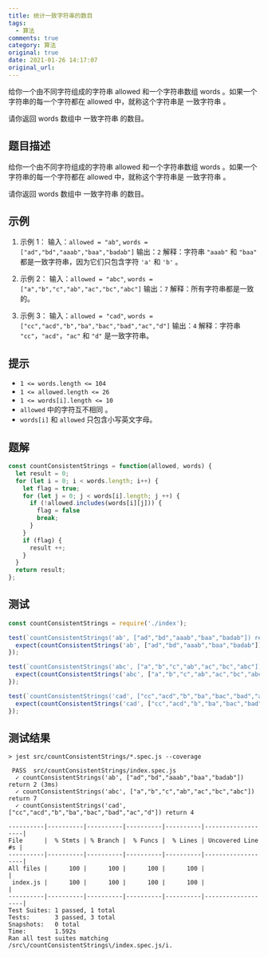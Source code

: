 ```yaml
---
title: 统计一致字符串的数目
tags:
  - 算法
comments: true
category: 算法
original: true
date: 2021-01-26 14:17:07
original_url:
---
```

给你一个由不同字符组成的字符串 allowed 和一个字符串数组 words 。如果一个字符串的每一个字符都在 allowed 中，就称这个字符串是 一致字符串 。

请你返回 words 数组中 一致字符串 的数目。

<!-- more -->

## 题目描述
给你一个由不同字符组成的字符串 allowed 和一个字符串数组 words 。如果一个字符串的每一个字符都在 allowed 中，就称这个字符串是 一致字符串 。

请你返回 words 数组中 一致字符串 的数目。
## 示例

1. 示例 1：
输入：`allowed = "ab"`, `words = ["ad","bd","aaab","baa","badab"]`
输出：`2`
解释：字符串 `"aaab"` 和 `"baa"` 都是一致字符串，因为它们只包含字符 `'a'` 和 `'b'` 。

2. 示例 2：
输入：`allowed = "abc"`, `words = ["a","b","c","ab","ac","bc","abc"]`
输出：`7`
解释：所有字符串都是一致的。

3. 示例 3：
输入：`allowed = "cad"`, `words = ["cc","acd","b","ba","bac","bad","ac","d"]`
输出：`4`
解释：字符串 `"cc"`，`"acd"`，`"ac"` 和 `"d"` 是一致字符串。

## 提示
- `1 <= words.length <= 104`
- `1 <= allowed.length <= 26`
- `1 <= words[i].length <= 10`
- `allowed` 中的字符互不相同 。
- `words[i]` 和 `allowed` 只包含小写英文字母。

## 题解
```js
const countConsistentStrings = function(allowed, words) {
  let result = 0;
  for (let i = 0; i < words.length; i++) {
    let flag = true;
    for (let j = 0; j < words[i].length; j ++) {
      if (!allowed.includes(words[i][j])) {
        flag = false
        break;
      }
    }
    if (flag) {
      result ++;
    }
  }
  return result;
};
```
## 测试
```js
const countConsistentStrings = require('./index');

test(`countConsistentStrings('ab', ["ad","bd","aaab","baa","badab"]) return 2`, () => {
  expect(countConsistentStrings('ab', ["ad","bd","aaab","baa","badab"])).toBe(2);
});

test(`countConsistentStrings('abc', ["a","b","c","ab","ac","bc","abc"]) return 7`, () => {
  expect(countConsistentStrings('abc', ["a","b","c","ab","ac","bc","abc"])).toBe(7);
});

test(`countConsistentStrings('cad', ["cc","acd","b","ba","bac","bad","ac","d"]) return 4`, () => {
  expect(countConsistentStrings('cad', ["cc","acd","b","ba","bac","bad","ac","d"])).toBe(4);
});
```
## 测试结果
```shell
> jest src/countConsistentStrings/*.spec.js --coverage

 PASS  src/countConsistentStrings/index.spec.js
  ✓ countConsistentStrings('ab', ["ad","bd","aaab","baa","badab"]) return 2 (3ms)
  ✓ countConsistentStrings('abc', ["a","b","c","ab","ac","bc","abc"]) return 7
  ✓ countConsistentStrings('cad', ["cc","acd","b","ba","bac","bad","ac","d"]) return 4

----------|----------|----------|----------|----------|-------------------|
File      |  % Stmts | % Branch |  % Funcs |  % Lines | Uncovered Line #s |
----------|----------|----------|----------|----------|-------------------|
All files |      100 |      100 |      100 |      100 |                   |
 index.js |      100 |      100 |      100 |      100 |                   |
----------|----------|----------|----------|----------|-------------------|
Test Suites: 1 passed, 1 total
Tests:       3 passed, 3 total
Snapshots:   0 total
Time:        1.592s
Ran all test suites matching /src\/countConsistentStrings\/index.spec.js/i.
```